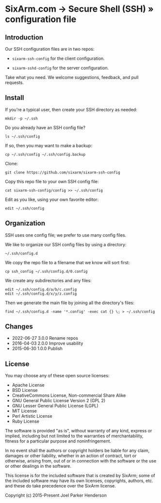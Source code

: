 # SixArm.com → Secure Shell (SSH) » configuration file


## Introduction

Our SSH configuration files are in two repos:

  * `sixarm-ssh-config` for the client configuration.

  * `sixarm-sshd-config` for the server configuration.

Take what you need. We welcome suggestions, feedback, and pull requests.


## Install

If you're a typical user, then create your SSH directory as needed:

    mkdir -p ~/.ssh

Do you already have an SSH config file?

    ls ~/.ssh/config

If so, then you may want to make a backup:

    cp ~/.ssh/config ~/.ssh/config.backup

Clone:

    git clone https://github.com/sixarm/sixarm-ssh-config

Copy this repo file to your own SSH config file:

    cat sixarm-ssh-config/config >> ~/.ssh/config

Edit as you like, using your own favorite editor:

    edit ~/.ssh/config


## Organization

SSH uses one config file; we prefer to use many config files.

We like to organize our SSH config files by using a directory:

    ~/.ssh/config.d

We copy the repo file to a filename that we know will sort first:

    cp ssh_config ~/.ssh/config.d/0.config

We create any subdirectories and any files:

    edit ~/.ssh/config.d/a/b/c.config
    edit ~/.ssh/config.d/x/y/z.config

Then we generate the main file by joining all the directory's files:

    find ~/.ssh/config.d -name '*.config' -exec cat {} \; > ~/.ssh/config


## Changes

* 2022-06-27 3.0.0 Rename repos
* 2016-04-03 2.0.0 Improve usability
* 2015-06-30 1.0.0 Publish


## License

You may choose any of these open source licenses:

  * Apache License
  * BSD License
  * CreativeCommons License, Non-commercial Share Alike
  * GNU General Public License Version 2 (GPL 2)
  * GNU Lesser General Public License (LGPL)
  * MIT License
  * Perl Artistic License
  * Ruby License

The software is provided "as is", without warranty of any kind,
express or implied, including but not limited to the warranties of
merchantability, fitness for a particular purpose and noninfringement.

In no event shall the authors or copyright holders be liable for any
claim, damages or other liability, whether in an action of contract,
tort or otherwise, arising from, out of or in connection with the
software or the use or other dealings in the software.

This license is for the included software that is created by SixArm;
some of the included software may have its own licenses, copyrights,
authors, etc. and these do take precedence over the SixArm license.

Copyright (c) 2015-Present Joel Parker Henderson
